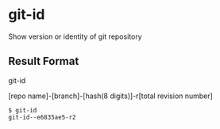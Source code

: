 git-id
======

Show version or identity of git repository


## Result Format

git-id

[repo name]-[branch]-[hash(8 digits)]-r[total revision number]

    $ git-id
    git-id--e6835ae5-r2

